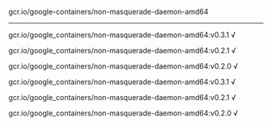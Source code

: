 gcr.io/google-containers/non-masquerade-daemon-amd64 

----
gcr.io/google_containers/non-masquerade-daemon-amd64:v0.3.1 √

gcr.io/google_containers/non-masquerade-daemon-amd64:v0.2.1 √

gcr.io/google_containers/non-masquerade-daemon-amd64:v0.2.0 √

gcr.io/google_containers/non-masquerade-daemon-amd64:v0.3.1 √

gcr.io/google_containers/non-masquerade-daemon-amd64:v0.2.1 √

gcr.io/google_containers/non-masquerade-daemon-amd64:v0.2.0 √

